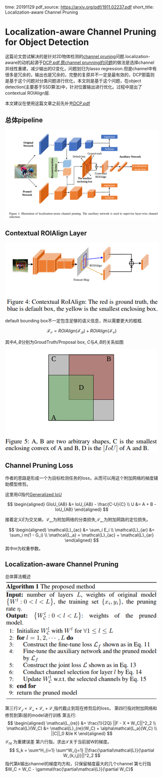 time: 20191129
pdf_source: https://arxiv.org/pdf/1911.02237.pdf
short_title: Localization-aware Channel Pruning
# Localization-aware Channel Pruning for Object Detection

这篇论文尝试解决的是针对2D物体检测的[channel pruning](Channel_Pruning_for_Accelerating_Very_Deep_Neural_Networks.md)问题.localization-aware的动机起源于[DCP.pdf](https://arxiv.org/pdf/1810.11809.pdf),[原channel prunning的问题](Channel_Pruning_for_Accelerating_Very_Deep_Neural_Networks.md)的做法是选择channel并线性重建，减少输出的l2变化，问题划归为lasso regression.但是channel中有很多是冗余的，输出也是冗余的，完整的复原并不一定是最有效的，DCP那篇则是基于这个问题对分类问题进行优化，本文则是基于这个问题，在object detection(主要基于SSD算法)中，针对位置输出进行优化。过程中提出了 contextual ROIAlign层.

本文建议在使用这篇文章之前先补充[DCP.pdf](https://arxiv.org/pdf/1810.11809.pdf)

## 总体pipeline

![image](res/localize_channel_pruning_pipeline.png)

## Contextual ROIAlign Layer
![image](res/localize_channel_pruning_contextualROIAlign.png)

default bounding box不一定包含足够的语义信息，所以需要更大的框框.

$$
    \mathcal{F_O} = ROIAlign(\mathcal{F_B}) + ROIAlign(\mathcal{F_C})
$$

其中$A, B$分别为GroudTruth/Proposal box, $C$与$A, B$的关系如图

![image](res/localize_channel_pruning_IoU.png)

## Channel Pruning Loss

作者的思路是形成一个为目标检测任务的loss，从而可以用这个附加网络的梯度辅助模型修剪。

这里用$G$指代[Generalized IoU](http://openaccess.thecvf.com/content_CVPR_2019/papers/Rezatofighi_Generalized_Intersection_Over_Union_A_Metric_and_a_Loss_for_CVPR_2019_paper.pdf)

$$
\begin{aligned}
    GIoU_{AB} &= IoU_{AB} - \frac{C-U}{C} \\
    U &= A + B - IoU_{AB}
\end{aligned}
$$

接着定义$E$为交叉熵，$\mathcal{L_{ac}}$为附加网络的分类损失,$\mathcal{L_{ar}}$为附加网路的定位损失。

$$
\begin{aligned}
    \mathcal{L}_{ac} &= \sum_i E_i \\
    \mathcal{L}_{ar} &= \sum_i m(1 - G_i) \\
    \mathcal{L_a} = \mathcal{L}_{ac} + \mathcal{L}_{ar} 
\end{aligned}
$$
其中$m$为权重参数。

## Localization-aware Channel Pruning

总体算法概述
![image](res/localize_channel_pruning_algorithm.png)

第三行$\mathcal{L_f} = \mathcal{L_a} + \mathcal{L_c} + \mathcal{L_r}$指代截止到现在修剪后的loss，
第四行指对附加网络和修剪到第i层的model进行训练
第五行:
$$
\begin{aligned}
    \mathcal{L_{re}} &= \frac{1}{2Q} ||F - X * W_C||^2_2 \\ 
    \mathcal{L}(W_C) &= \mathcal{L}_{re}(W_C) + \alpha\mathcal{L_a}(W_C) \\
    ||C||_0 &\le K
\end{aligned}
$$
$\mathcal{L}_{re}$ 为重建误差
第六行指，求出$\mathcal{L}$关于当前层W的梯度。
$$
S_k = \sum^H_{i=1} \sum^W_{j=1} ||\frac{\partial\mathcal{L}}{\partial W_{k,i,j}}||^2_2
$$
指代第$k$输出channel的梯度均方和，只保留梯度最大的几个channel
第七行指$W_C = W_C - \gamma\frac{\partial\mathcal{L}}{\partial W_C}$
